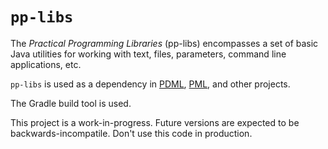 # `pp-libs`

The _Practical Programming Libraries_ (pp-libs) encompasses a set of basic Java utilities for working with text, files, parameters, command line applications, etc.

`pp-libs` is used as a dependency in [PDML](https://pdml-lang.dev/), [PML](https://pml-lang.dev/), and other projects.

The Gradle build tool is used.

This project is a work-in-progress. Future versions are expected to be backwards-incompatile. Don't use this code in production.